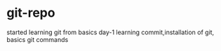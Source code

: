 # git-repo
started learning git from basics
day-1 learning commit,installation of git, basics git commands 

